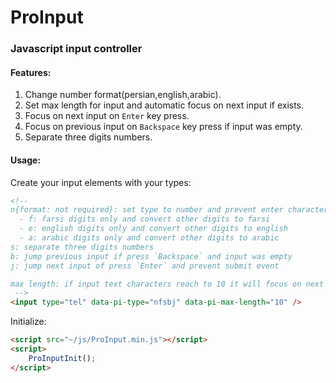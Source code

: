 # ProInput

### Javascript input controller

#### Features:

1. Change number format(persian,english,arabic).
2. Set max length for input and automatic focus on next input if exists.
3. Focus on next input on `Enter` key press.
4. Focus on previous input on `Backspace` key press if input was empty.
5. Separate three digits numbers.


#### Usage:

Create your input elements with your types:
``` html
<!--
n{format: not required}: set type to number and prevent enter characters (farsi input example "nf")
  - f: farsi digits only and convert other digits to farsi
  - e: english digits only and convert other digits to english
  - a: arabic digits only and convert other digits to arabic
s: separate three digits numbers
b: jump previous input if press `Backspace` and input was empty
j: jump next input of press `Enter` and prevent submit event

max length: if input text characters reach to 10 it will focus on next input if exists
 -->
<input type="tel" data-pi-type="nfsbj" data-pi-max-length="10" />
```

Initialize:
``` html
<script src="~/js/ProInput.min.js"></script>
<script>
    ProInputInit();
</script>
```
